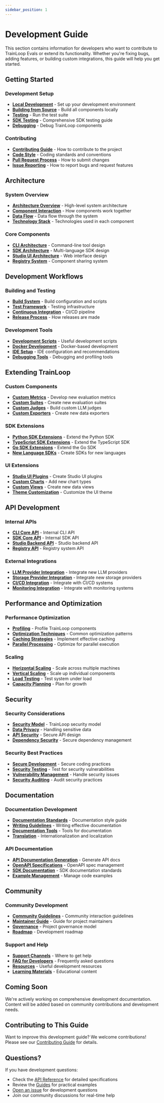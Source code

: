 ```yaml
---
sidebar_position: 1
---
```


# Development Guide

This section contains information for developers who want to contribute to TrainLoop Evals or extend its functionality. Whether you're fixing bugs, adding features, or building custom integrations, this guide will help you get started.

## Getting Started

### Development Setup
- **[Local Development](./local-development.md)** - Set up your development environment
- **[Building from Source](./building-from-source.md)** - Build all components locally
- **[Testing](./testing.md)** - Run the test suite
- **[SDK Testing](./sdk-testing.md)** - Comprehensive SDK testing guide
- **[Debugging](./debugging.md)** - Debug TrainLoop components

### Contributing
- **[Contributing Guide](./contributing.md)** - How to contribute to the project
- **[Code Style](./code-style.md)** - Coding standards and conventions
- **[Pull Request Process](./pull-request-process.md)** - How to submit changes
- **[Issue Reporting](./issue-reporting.md)** - How to report bugs and request features

## Architecture

### System Overview
- **[Architecture Overview](./architecture.md)** - High-level system architecture
- **[Component Interaction](./component-interaction.md)** - How components work together
- **[Data Flow](./data-flow.md)** - Data flow through the system
- **[Technology Stack](./technology-stack.md)** - Technologies used in each component

### Core Components
- **[CLI Architecture](./cli-architecture.md)** - Command-line tool design
- **[SDK Architecture](./sdk-architecture.md)** - Multi-language SDK design
- **[Studio UI Architecture](./studio-ui-architecture.md)** - Web interface design
- **[Registry System](./registry-system.md)** - Component sharing system

## Development Workflows

### Building and Testing
- **[Build System](./build-system.md)** - Build configuration and scripts
- **[Test Framework](./test-framework.md)** - Testing infrastructure
- **[Continuous Integration](./continuous-integration.md)** - CI/CD pipeline
- **[Release Process](./release-process.md)** - How releases are made

### Development Tools
- **[Development Scripts](./development-scripts.md)** - Useful development scripts
- **[Docker Development](./docker-development.md)** - Docker-based development
- **[IDE Setup](./ide-setup.md)** - IDE configuration and recommendations
- **[Debugging Tools](./debugging-tools.md)** - Debugging and profiling tools

## Extending TrainLoop

### Custom Components
- **[Custom Metrics](./custom-metrics.md)** - Develop new evaluation metrics
- **[Custom Suites](./custom-suites.md)** - Create new evaluation suites
- **[Custom Judges](./custom-judges.md)** - Build custom LLM judges
- **[Custom Exporters](./custom-exporters.md)** - Create new data exporters

### SDK Extensions
- **[Python SDK Extensions](./python-sdk-extensions.md)** - Extend the Python SDK
- **[TypeScript SDK Extensions](./typescript-sdk-extensions.md)** - Extend the TypeScript SDK
- **[Go SDK Extensions](./go-sdk-extensions.md)** - Extend the Go SDK
- **[New Language SDKs](./new-language-sdks.md)** - Create SDKs for new languages

### UI Extensions
- **[Studio UI Plugins](./studio-ui-plugins.md)** - Create Studio UI plugins
- **[Custom Charts](./custom-charts.md)** - Add new chart types
- **[Custom Views](./custom-views.md)** - Create new data views
- **[Theme Customization](./theme-customization.md)** - Customize the UI theme

## API Development

### Internal APIs
- **[CLI Core API](./cli-core-api.md)** - Internal CLI API
- **[SDK Core API](./sdk-core-api.md)** - Internal SDK API
- **[Studio Backend API](./studio-backend-api.md)** - Studio backend API
- **[Registry API](./registry-api.md)** - Registry system API

### External Integrations
- **[LLM Provider Integration](./llm-provider-integration.md)** - Integrate new LLM providers
- **[Storage Provider Integration](./storage-provider-integration.md)** - Integrate new storage providers
- **[CI/CD Integration](./cicd-integration.md)** - Integrate with CI/CD systems
- **[Monitoring Integration](./monitoring-integration.md)** - Integrate with monitoring systems

## Performance and Optimization

### Performance Optimization
- **[Profiling](./profiling.md)** - Profile TrainLoop components
- **[Optimization Techniques](./optimization-techniques.md)** - Common optimization patterns
- **[Caching Strategies](./caching-strategies.md)** - Implement effective caching
- **[Parallel Processing](./parallel-processing.md)** - Optimize for parallel execution

### Scaling
- **[Horizontal Scaling](./horizontal-scaling.md)** - Scale across multiple machines
- **[Vertical Scaling](./vertical-scaling.md)** - Scale up individual components
- **[Load Testing](./load-testing.md)** - Test system under load
- **[Capacity Planning](./capacity-planning.md)** - Plan for growth

## Security

### Security Considerations
- **[Security Model](./security-model.md)** - TrainLoop security model
- **[Data Privacy](./data-privacy.md)** - Handling sensitive data
- **[API Security](./api-security.md)** - Secure API design
- **[Dependency Security](./dependency-security.md)** - Secure dependency management

### Security Best Practices
- **[Secure Development](./secure-development.md)** - Secure coding practices
- **[Security Testing](./security-testing.md)** - Test for security vulnerabilities
- **[Vulnerability Management](./vulnerability-management.md)** - Handle security issues
- **[Security Auditing](./security-auditing.md)** - Audit security practices

## Documentation

### Documentation Development
- **[Documentation Standards](./documentation-standards.md)** - Documentation style guide
- **[Writing Guidelines](./writing-guidelines.md)** - Writing effective documentation
- **[Documentation Tools](./documentation-tools.md)** - Tools for documentation
- **[Translation](./translation.md)** - Internationalization and localization

### API Documentation
- **[API Documentation Generation](./api-documentation-generation.md)** - Generate API docs
- **[OpenAPI Specifications](./openapi-specifications.md)** - OpenAPI spec management
- **[SDK Documentation](./sdk-documentation.md)** - SDK documentation standards
- **[Example Management](./example-management.md)** - Manage code examples

## Community

### Community Development
- **[Community Guidelines](./community-guidelines.md)** - Community interaction guidelines
- **[Maintainer Guide](./maintainer-guide.md)** - Guide for project maintainers
- **[Governance](./governance.md)** - Project governance model
- **[Roadmap](./roadmap.md)** - Development roadmap

### Support and Help
- **[Support Channels](./support-channels.md)** - Where to get help
- **[FAQ for Developers](./developer-faq.md)** - Frequently asked questions
- **[Resources](./resources.md)** - Useful development resources
- **[Learning Materials](./learning-materials.md)** - Educational content

## Coming Soon

We're actively working on comprehensive development documentation. Content will be added based on community contributions and development needs.

## Contributing to This Guide

Want to improve this development guide? We welcome contributions! Please see our [Contributing Guide](https://github.com/trainloop/evals/blob/main/CONTRIBUTING.md) for details.

## Questions?

If you have development questions:

- Check the [API Reference](../reference/) for detailed specifications
- Review the [Guides](../guides/) for practical examples
- [Open an issue](https://github.com/trainloop/evals/issues) for development questions
- Join our community discussions for real-time help